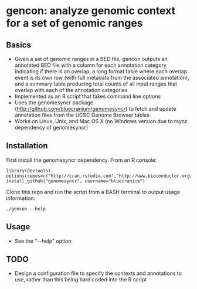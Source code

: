 # gencon: analyze genomic context for a set of genomic ranges

## Basics
* Given a set of genomic ranges in a BED file, gencon outputs an annotated BED file with a column for each annotation category indicating if there is an overlap, a long format table where each overlap event is its own row (with full metadata from the associated annotation), and a summary table producing total counts of all input ranges that overlap with each of the annotation categories
* Implemented as an R script that takes command line options
* Uses the genomesyncr package (http://github.com/bluecranium/genomesyncr) to fetch and update annotation files from the UCSC Genome Browser tables
* Works on Linux, Unix, and Mac OS X (no Windows version due to rsync dependency of genomesyncr)

## Installation
First install the genomesyncr dependency. From an R console:

	library(devtools)
	options(repos=c("http://cran.rstudio.com","http://www.bioconductor.org/packages/release/bioc"))
	install_github("genomesyncr", username="bluecranium")

Clone this repo and run the script from a BASH terminal to output usage information:

	./gencon --help

## Usage
* See the "--help" option

## TODO
* Design a configuration file to specify the contexts and annotations to use, rather than this being hard coded into the R script